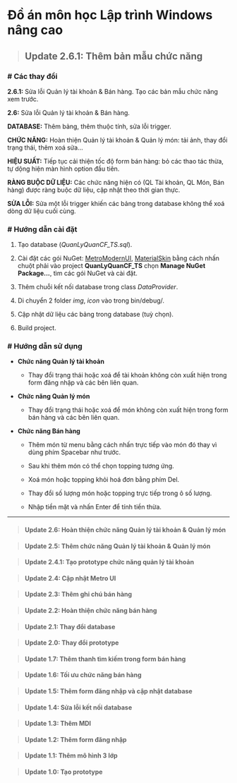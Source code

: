 # Đồ án môn học Lập trình Windows nâng cao

> ## Update 2.6.1: Thêm bản mẫu chức năng

### # Các thay đổi

  **2.6.1:** Sửa lỗi Quản lý tài khoản & Bán hàng. Tạo các bản mẫu chức năng xem trước.
  
  **2.6:** Sửa lỗi Quản lý tài khoản & Bán hàng.

  **DATABASE:** Thêm bảng, thêm thuộc tính, sửa lỗi trigger.
  
  **CHỨC NĂNG:** Hoàn thiện Quản lý tài khoản & Quản lý món: tải ảnh, thay đổi trạng thái, thêm xoá sửa...
  
  **HIỆU SUẤT:** Tiếp tục cải thiện tốc độ form bán hàng: bỏ các thao tác thừa, tự dộng hiện màn hình option đầu tiên.
  
  **RÀNG BUỘC DỮ LIỆU:** Các chức năng hiện có (QL Tài khoản, QL Món, Bán hàng) được ràng buộc dữ liệu, cập nhật theo thời gian thực.
  
  **SỬA LỖI:** Sửa một lỗi trigger khiến các bảng trong database không thể xoá dòng dữ liệu cuối cùng.

### # Hướng dẫn cài đặt

  1. Tạo database (*QuanLyQuanCF_TS.sql*).
  
  2. Cài đặt các gói NuGet: [MetroModernUI](https://www.nuget.org/packages/MetroModernUI/), [MaterialSkin](https://www.nuget.org/packages/MaterialSkin/) bằng cách nhấn chuột phải vào project **QuanLyQuanCF_TS** chọn **Manage NuGet Package...**, tìm các gói NuGet và cài đặt.

  3. Thêm chuỗi kết nối database trong class *DataProvider*.
  
  4. Di chuyển 2 folder *img*, *icon* vào trong bin/debug/.

  5. Cập nhật dữ liệu các bảng trong database (tuỳ chọn).
  
  6. Build project.

### # Hướng dẫn sử dụng

- **Chức năng Quản lý tài khoản**

  - Thay đổi trạng thái hoặc xoá để tài khoản không còn xuất hiện trong form đăng nhập và các bên liên quan.
  
- **Chức năng Quản lý món**

  - Thay đổi trạng thái hoặc xoá để món không còn xuất hiện trong form bán hàng và các bên liên quan.

- **Chức năng Bán hàng**

  - Thêm món từ menu bằng cách nhấn trực tiếp vào món đó thay vì dùng phím Spacebar như trước.
  
  - Sau khi thêm món có thể chọn topping tương ứng.
  
  - Xoá món hoặc topping khỏi hoá đơn bằng phím Del.
  
  - Thay đổi số lượng món hoặc topping trực tiếp trong ô số lượng.
  
  - Nhập tiền mặt và nhấn Enter để tính tiền thừa.

---

> #### Update 2.6: Hoàn thiện chức năng Quản lý tài khoản & Quản lý món

> #### Update 2.5: Thêm chức năng Quản lý tài khoản & Quản lý món

> #### Update 2.4.1: Tạo prototype chức năng quản lý tài khoản

> #### Update 2.4: Cập nhật Metro UI

> #### Update 2.3: Thêm ghi chú bán hàng

> #### Update 2.2: Hoàn thiện chức năng bán hàng

> #### Update 2.1: Thay đổi database

> #### Update 2.0: Thay đổi prototype

> #### Update 1.7: Thêm thanh tìm kiếm trong form bán hàng

> #### Update 1.6: Tối ưu chức năng bán hàng

> #### Update 1.5: Thêm form đăng nhập và cập nhật database

> #### Update 1.4: Sửa lỗi kết nối database
	
> #### Update 1.3: Thêm MDI
	
> #### Update 1.2: Thêm form đăng nhập

> #### Update 1.1: Thêm mô hình 3 lớp

> #### Update 1.0: Tạo prototype
